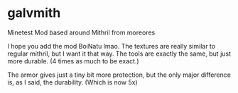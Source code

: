 # galvmith
Minetest Mod based around Mithril from moreores

I hope you add the mod BoiNatu lmao. The textures are really similar to regular mithril, but I want it that way.
The tools are exactly the same, but just more durable. (4 times as much to be exact.)

The armor gives just a tiny bit more protection, but the only major difference is, as I said, the durability. (Which is now 5x)
